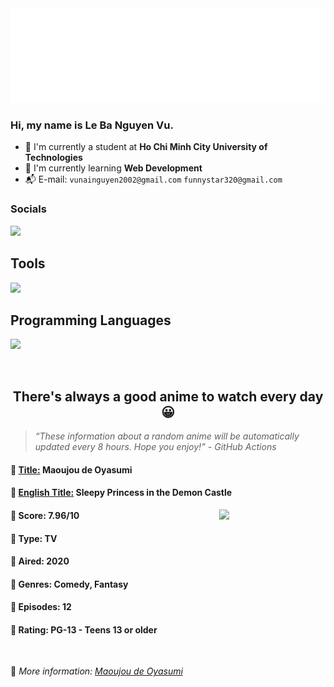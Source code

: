 
<img src="svg/nai.svg" />

<br />

<h3>Hi, my name is <strong>Le Ba Nguyen Vu</strong>.</h3>

- 🏫 I'm currently a student at **Ho Chi Minh City University of Technologies**
- 👀 I'm currently learning **Web Development**
- 📬 E-mail: `vunainguyen2002@gmail.com` `funnystar320@gmail.com`


<h3>Socials</h3>
<a target="_blank" href="https://instagram.com/vu.le1352"><img src="https://img.shields.io/badge/Instagram-%23E4405F.svg?style=for-the-badge&logo=Instagram&logoColor=white" /></a>

<p>
  <h2>Tools</h2>
  <a href="https://skillicons.dev">
    <img src="https://skillicons.dev/icons?i=git,dotnet,mongodb,express,react,nodejs,bootstrap,tailwind,laravel,docker&theme=dark" />
  </a>

  <br />

  <h2>Programming Languages</h2>

  <a href="https://skillicons.dev">
    <img src="https://skillicons.dev/icons?i=javascript,typescript,html,css,cs,php&theme=dark" />
  </a>
</p>

<br />

<h2 align="center">There's always a good anime to watch every day 😀</h2>

<blockquote>
<i>
<q>These information about a random anime will be automatically updated every 8 hours. Hope you enjoy!</q> - GitHub Actions
</i>
</blockquote>

<h4>
  <strong>🥭 <u>Title:</u></strong> Maoujou de Oyasumi
</h4>

<h4>🌿 <u>English Title:</u> Sleepy Princess in the Demon Castle</h4>

<img align="right" width="170" src=https://cdn.myanimelist.net/images/anime/1448/108514.jpg />

<h4>🌱 Score: 7.96/10</h4>

<h4>🌲 Type: TV</h4>

<h4>🌴 Aired: 2020</h4>

<h4>🌵 Genres: Comedy, Fantasy</h4>

<h4>🥑 Episodes: 12</h4>

<h4>🍏 Rating: PG-13 - Teens 13 or older</h4>

<br />

🍂 *More information: [Maoujou de Oyasumi](https://myanimelist.net/anime/40397/Maoujou_de_Oyasumi)*
    